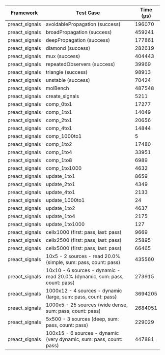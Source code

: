 | Framework | Test Case | Time (μs) |
| --- | --- | --- |
| preact_signals | avoidablePropagation (success) | 196070 |
| preact_signals | broadPropagation (success) | 459241 |
| preact_signals | deepPropagation (success) | 177861 |
| preact_signals | diamond (success) | 282619 |
| preact_signals | mux (success) | 404443 |
| preact_signals | repeatedObservers (success) | 39969 |
| preact_signals | triangle (success) | 98913 |
| preact_signals | unstable (success) | 70424 |
| preact_signals | molBench | 487548 |
| preact_signals | create_signals | 5211 |
| preact_signals | comp_0to1 | 17277 |
| preact_signals | comp_1to1 | 14049 |
| preact_signals | comp_2to1 | 20656 |
| preact_signals | comp_4to1 | 14844 |
| preact_signals | comp_1000to1 | 5 |
| preact_signals | comp_1to2 | 17480 |
| preact_signals | comp_1to4 | 33951 |
| preact_signals | comp_1to8 | 6989 |
| preact_signals | comp_1to1000 | 4632 |
| preact_signals | update_1to1 | 8659 |
| preact_signals | update_2to1 | 4349 |
| preact_signals | update_4to1 | 2133 |
| preact_signals | update_1000to1 | 24 |
| preact_signals | update_1to2 | 4637 |
| preact_signals | update_1to4 | 2175 |
| preact_signals | update_1to1000 | 127 |
| preact_signals | cellx1000 (first: pass, last: pass) | 9669 |
| preact_signals | cellx2500 (first: pass, last: pass) | 25895 |
| preact_signals | cellx5000 (first: pass, last: pass) | 66465 |
| preact_signals | 10x5 - 2 sources - read 20.0% (simple, sum: pass, count: pass) | 435560 |
| preact_signals | 10x10 - 6 sources - dynamic - read 20.0% (dynamic, sum: pass, count: pass) | 273915 |
| preact_signals | 1000x12 - 4 sources - dynamic (large, sum: pass, count: pass) | 3694205 |
| preact_signals | 1000x5 - 25 sources (wide dense, sum: pass, count: pass) | 2684051 |
| preact_signals | 5x500 - 3 sources (deep, sum: pass, count: pass) | 229029 |
| preact_signals | 100x15 - 6 sources - dynamic (very dynamic, sum: pass, count: pass) | 447881 |

